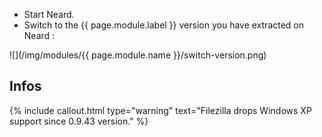 * Start Neard.
* Switch to the {{ page.module.label }} version you have extracted on Neard :

![](/img/modules/{{ page.module.name }}/switch-version.png)

## Infos

{% include callout.html type="warning" text="Filezilla drops Windows XP support since 0.9.43 version." %}